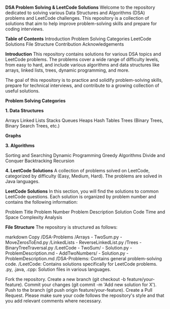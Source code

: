 **DSA Problem Solving & LeetCode Solutions**
Welcome to the repository dedicated to solving various Data Structures and Algorithms (DSA) problems and LeetCode challenges. This repository is a collection of solutions that aim to help improve problem-solving skills and prepare for coding interviews.

**Table of Contents**
Introduction
Problem Solving Categories
LeetCode Solutions
File Structure
Contribution
Acknowledgements

**Introduction**
This repository contains solutions for various DSA topics and LeetCode problems. The problems cover a wide range of difficulty levels, from easy to hard, and include various algorithms and data structures like arrays, linked lists, trees, dynamic programming, and more.

The goal of this repository is to practice and solidify problem-solving skills, prepare for technical interviews, and contribute to a growing collection of useful solutions.

**Problem Solving Categories**

**1. Data Structures**

Arrays
Linked Lists
Stacks
Queues
Heaps
Hash Tables
Trees (Binary Trees, Binary Search Trees, etc.)

**Graphs**

**3. Algorithms**

Sorting and Searching
Dynamic Programming
Greedy Algorithms
Divide and Conquer
Backtracking
Recursion

**4. LeetCode Solutions**
A collection of problems solved on LeetCode, categorized by difficulty (Easy, Medium, Hard). The problems are solved in Java languages.

**LeetCode Solutions**
In this section, you will find the solutions to common LeetCode questions. Each solution is organized by problem number and contains the following information:

Problem Title
Problem Number
Problem Description
Solution Code
Time and Space Complexity Analysis

**File Structure**
The repository is structured as follows:

markdown
Copy
/DSA-Problems
  /Arrays
    - TwoSum.py
    - MoveZerosToEnd.py
  /LinkedLists
    - ReverseLinkedList.py
  /Trees
    - BinaryTreeTraversal.py
  /LeetCode
    - TwoSum/
      - Solution.py
      - ProblemDescription.md
    - AddTwoNumbers/
      - Solution.py
      - ProblemDescription.md
/DSA-Problems: Contains general problem-solving code.
/LeetCode: Contains solutions specifically for LeetCode problems.
.py, .java, .cpp: Solution files in various languages.

Fork the repository.
Create a new branch (git checkout -b feature/your-feature).
Commit your changes (git commit -m 'Add new solution for X').
Push to the branch (git push origin feature/your-feature).
Create a Pull Request.
Please make sure your code follows the repository's style and that you add relevant comments where necessary.
